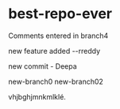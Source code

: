 # best-repo-ever
 
Comments entered in branch4


new feature added --rreddy

new commit - Deepa

new-branch0 new-branch02

vhjbghjmnkmlklé.

